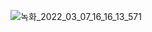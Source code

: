 ![녹화_2022_03_07_16_16_13_571](https://user-images.githubusercontent.com/26403388/156985380-aca95896-0c89-421d-87db-bba6f8b142f4.gif)
